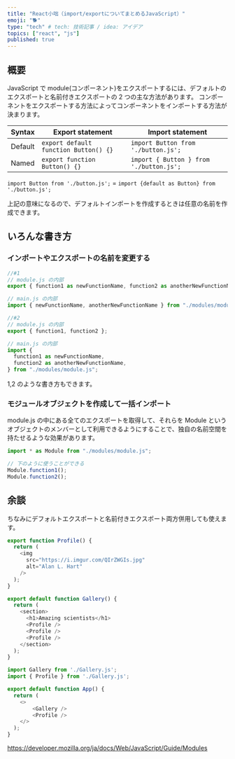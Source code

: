```yaml
---
title: "React小咄（import/exportについてまとめるJavaScript）"
emoji: "🐕"
type: "tech" # tech: 技術記事 / idea: アイデア
topics: ["react", "js"]
published: true
---
```


## 概要

JavaScript で module(コンポーネント)をエクスポートするには、デフォルトのエクスポートと名前付きエクスポートの 2 つの主な方法があります。
コンポーネントをエクスポートする方法によってコンポーネントをインポートする方法が決まります。

| Syntax  | Export statement                      | Import statement                        |
| ------- | ------------------------------------- | --------------------------------------- |
| Default | `export default function Button() {}` | `import Button from './button.js';`     |
| Named   | `export function Button() {} `        | `import { Button } from './button.js';` |

`import Button from './button.js';` = `import {default as Button} from './button.js';`

上記の意味になるので、デフォルトインポートを作成するときは任意の名前を作成できます。

## いろんな書き方

### インポートやエクスポートの名前を変更する

```js
//#1
// module.js の内部
export { function1 as newFunctionName, function2 as anotherNewFunctionName };

// main.js の内部
import { newFunctionName, anotherNewFunctionName } from "./modules/module.js";

//#2
// module.js の内部
export { function1, function2 };

// main.js の内部
import {
  function1 as newFunctionName,
  function2 as anotherNewFunctionName,
} from "./modules/module.js";
```

1,2 のような書き方もできます。

### モジュールオブジェクトを作成して一括インポート

module.js の中にある全てのエクスポートを取得して、それらを Module というオブジェクトのメンバーとして利用できるようにすることで、独自の名前空間を持たせるような効果があります。

```js
import * as Module from "./modules/module.js";

// 下のように使うことができる
Module.function1();
Module.function2();
```

## 余談

ちなみにデフォルトエクスポートと名前付きエクスポート両方併用しても使えます。

```jsx:Gallery.js
export function Profile() {
  return (
    <img
      src="https://i.imgur.com/QIrZWGIs.jpg"
      alt="Alan L. Hart"
    />
  );
}

export default function Gallery() {
  return (
    <section>
      <h1>Amazing scientists</h1>
      <Profile />
      <Profile />
      <Profile />
    </section>
  );
}
```

```jsx:App.js
import Gallery from './Gallery.js';
import { Profile } from './Gallery.js';

export default function App() {
  return (
    <>
        <Gallery />
        <Profile />
    </>
  );
}
```

https://developer.mozilla.org/ja/docs/Web/JavaScript/Guide/Modules
